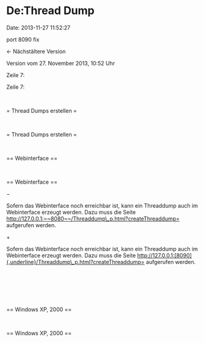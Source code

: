 De:Thread Dump
==============

Date: 2013-11-27 11:52:27

port 8090 fix

← Nächstältere Version

Version vom 27. November 2013, 10:52 Uhr

Zeile 7:

Zeile 7:

 

<div>

= Thread Dumps erstellen =

</div>

 

<div>

= Thread Dumps erstellen =

</div>

 

<div>

== Webinterface ==

</div>

 

<div>

== Webinterface ==

</div>

−

<div>

Sofern das Webinterface noch erreichbar ist, kann ein Threaddump auch im
Webinterface erzeugt werden. Dazu muss die Seite
http://127.0.0.1:~~8080~~/Threaddump\_p.html?createThreaddump=
aufgerufen werden.

</div>

\+

<div>

Sofern das Webinterface noch erreichbar ist, kann ein Threaddump auch im
Webinterface erzeugt werden. Dazu muss die Seite
http://127.0.0.1:[8090]{.underline}/Threaddump\_p.html?createThreaddump=
aufgerufen werden.

</div>

 

 

 

<div>

== Windows XP, 2000 ==

</div>

 

<div>

== Windows XP, 2000 ==

</div>
